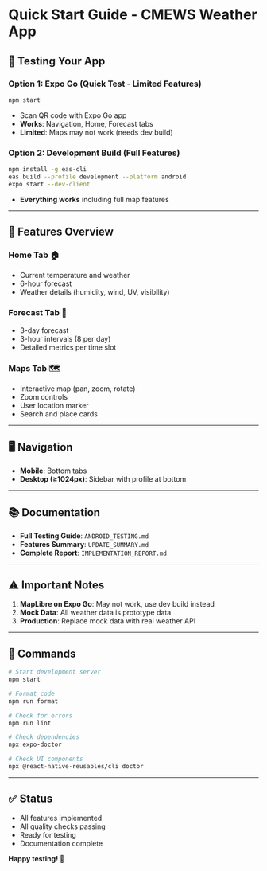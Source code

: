# Quick Start Guide - CMEWS Weather App

## 🚀 Testing Your App

### Option 1: Expo Go (Quick Test - Limited Features)
```bash
npm start
```
- Scan QR code with Expo Go app
- **Works**: Navigation, Home, Forecast tabs
- **Limited**: Maps may not work (needs dev build)

### Option 2: Development Build (Full Features)
```bash
npm install -g eas-cli
eas build --profile development --platform android
expo start --dev-client
```
- **Everything works** including full map features

---

## 📱 Features Overview

### Home Tab 🏠
- Current temperature and weather
- 6-hour forecast
- Weather details (humidity, wind, UV, visibility)

### Forecast Tab 📅
- 3-day forecast
- 3-hour intervals (8 per day)
- Detailed metrics per time slot

### Maps Tab 🗺️
- Interactive map (pan, zoom, rotate)
- Zoom controls
- User location marker
- Search and place cards

---

## 🖥️ Navigation

- **Mobile**: Bottom tabs
- **Desktop (≥1024px)**: Sidebar with profile at bottom

---

## 📚 Documentation

- **Full Testing Guide**: `ANDROID_TESTING.md`
- **Features Summary**: `UPDATE_SUMMARY.md`
- **Complete Report**: `IMPLEMENTATION_REPORT.md`

---

## ⚠️ Important Notes

1. **MapLibre on Expo Go**: May not work, use dev build instead
2. **Mock Data**: All weather data is prototype data
3. **Production**: Replace mock data with real weather API

---

## 🔧 Commands

```bash
# Start development server
npm start

# Format code
npm run format

# Check for errors
npm run lint

# Check dependencies
npx expo-doctor

# Check UI components
npx @react-native-reusables/cli doctor
```

---

## ✅ Status

- All features implemented
- All quality checks passing
- Ready for testing
- Documentation complete

**Happy testing! 🎉**

